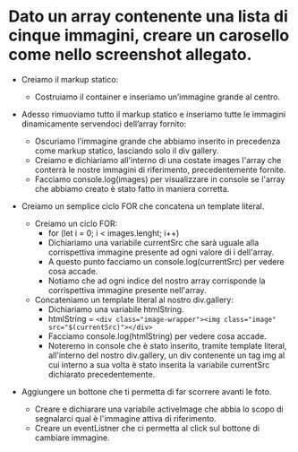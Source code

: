 # Dato un array contenente una lista di cinque immagini, creare un carosello come nello screenshot allegato.

- Creiamo il markup statico:
   - Costruiamo il container e inseriamo un’immagine grande al centro.

- Adesso rimuoviamo tutto il markup statico e inseriamo tutte le immagini dinamicamente servendoci dell’array fornito:
  - Oscuriamo l'immagine grande che abbiamo inserito in precedenza come markup statico, lasciando solo il div gallery.
  - Creiamo e dichiariamo all'interno di una costate images l'array che conterrà le nostre immagini di riferimento, precedentemente fornite.
  - Facciamo console.log(images) per visualizzare in console se l'array che abbiamo creato è stato fatto in maniera corretta.

- Creiamo un semplice ciclo FOR che concatena un template literal.
  - Creiamo un ciclo FOR:
     - for (let i = 0; i < images.lenght; i++)
     - Dichiariamo una variabile currentSrc che sarà uguale alla corrispettiva immagine presente ad ogni valore di i dell'array.
     - A questo punto facciamo un console.log(currentSrc) per vedere cosa accade.
     - Notiamo che ad ogni indice del nostro array corrisponde la corrispettiva immagine presente nell'array.
  - Concateniamo un template literal al nostro div.gallery:
    - Dichiariamo una variabile htmlString.
    - htmlString = `<div class="image-wrapper"><img class="image" src="$(currentSrc)"></div>`
    - Facciamo console.log(htmlString) per vedere cosa accade.
    - Noteremo in console che è stato inserito, tramite template literal, all'interno del nostro div.gallery, un div contenente un tag img al cui interno a sua volta è stato inserita la variabile currentSrc dichiarato precedentemente.
    
- Aggiungere un bottone che ti permetta di far scorrere avanti le foto.
  - Creare e dichiarare una variabile activeImage che abbia lo scopo di segnalarci qual è l'immagine attiva di riferimento.
  - Creare un eventListner che ci permetta al click sul bottone di cambiare immagine.